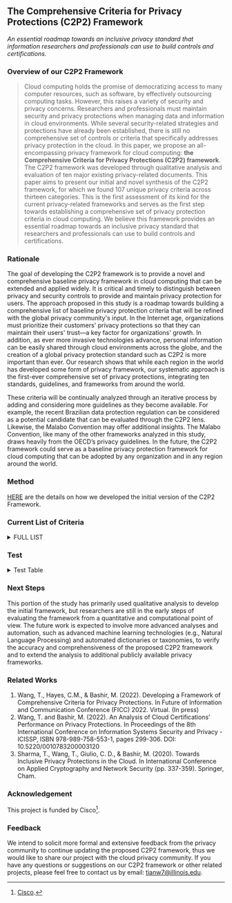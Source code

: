 ## The Comprehensive Criteria for Privacy Protections (C2P2) Framework
*An essential roadmap towards an inclusive privacy standard that information researchers and professionals can use to build controls and certifications.*


### Overview of our C2P2 Framework

> Cloud computing holds the promise of democratizing access to many computer resources, such as software, by effectively outsourcing computing tasks. However, this raises a variety of security and privacy concerns. Researchers and professionals must maintain security and privacy protections when managing data and information in cloud environments. While several security-related strategies and protections have already been established, there is still no comprehensive set of controls or criteria that specifically addresses privacy protection in the cloud. In this paper, we propose an all-encompassing privacy framework for cloud computing: **the Comprehensive Criteria for Privacy Protections (C2P2) framework**. The C2P2 framework was developed through qualitative analysis and evaluation of ten major existing privacy-related documents. This paper aims to present our initial and novel synthesis of the C2P2 framework, for which we found 107 unique privacy criteria across thirteen categories. This is the first assessment of its kind for the current privacy-related frameworks and serves as the first step towards establishing a comprehensive set of privacy protection criteria in cloud computing. We believe this framework provides an essential roadmap towards an inclusive privacy standard that researchers and professionals can use to build controls and certifications.



### Rationale

The goal of developing the C2P2 framework is to provide a novel and comprehensive baseline privacy framework in cloud computing that can be extended and applied widely. It is critical and timely to distinguish between privacy and security controls to provide and maintain privacy protection for users. The approach proposed in this study is a roadmap towards building a comprehensive list of baseline privacy protection criteria that will be refined with the global privacy community's input. In the Internet age, organizations must prioritize their customers' privacy protections so that they can maintain their users' trust—a key factor for organizations' growth. In addition, as ever more invasive technologies advance, personal information can be easily shared through cloud environments across the globe, and the creation of a global privacy protection standard such as C2P2 is more important than ever. Our research shows that while each region in the world has developed some form of privacy framework, our systematic approach is the first-ever comprehensive set of privacy protections, integrating ten standards, guidelines, and frameworks from around the world.

These criteria will be continually analyzed through an iterative process by adding and considering more guidelines as they become available. For example, the recent Brazilian data protection regulation can be considered as a potential candidate that can be evaluated through the C2P2 lens. Likewise, the Malabo Convention may offer additional insights. The Malabo Convention, like many of the other frameworks analyzed in this study, draws heavily from the OECD’s privacy guidelines. In the future, the C2P2 framework could serve as a baseline privacy protection framework for cloud computing that can be adopted by any organization and in any region around the world.

### Method

[HERE](https://tianwang0712.github.io/The-C2P2-Framework/method) are the details on how we developed the initial version of the C2P2 Framework.


### Current List of Criteria

<details><summary>FULL LIST</summary>
<p>

| No. | Criteria Name	| Origin	| Definition (from origin source) |
| --- | --- | --- | --- |
| 1 	| Access 	| GDPR 	| Data subject shall have the right to obtain from the controller confirmation as to whether or not personal data concerning him or her are being processed, and, where that is the case, access to the personal data |
| 2 	| Access and accuracy 	| FIPPs 	|  It refers to an individual's ability both to access data about him or herself -- i.e., to view the data in an entity's files -- and to contest that data's accuracy and completeness. |
| 3	| Access and Correction 	| APEC 	| Individuals should be able to challenge the accuracy of information relating to them and, if possible and as appropriate, have the information rectified, completed, amended or deleted. |
| 4	| access to personal information 	| Australia's Privacy Act 1988  	| the entity must, on request by the individual, give the individual access to the information. |
| 5	| Accessible 	| CCPA 	| a business shall, in a form that is reasonably accessible to consumers… |
| 6	| Accountability 	| FIPPs 	| Agency personnel and contractors are accountable for complying with measures implementing the FIPPs, for providing training to all employees and contractors who use PII, and for auditing the actual use and storage of PII. |
| 7	| Accountable cross border Data collection 	| South Asia Pacific Data Protection 	| A voluntary, principles based privacy code of conduct for data controllers in participating APEC member economies, based on the nine APEC Privacy Principles developed in the APEC Privacy Framework.|
| 8	| Accountable cross-border transfers 	| South Asia Pacific Data Protection 	| A voluntary, principles based privacy code of conduct for data controllers in participating APEC member economies, based on the nine APEC Privacy Principles developed in the APEC Privacy Framework. |
| 9	| Accuracy 	| GDPR 	| accurate and, where necessary, kept up to date; every reasonable step must be taken to ensure that personal data that are inaccurate, having regard to the purposes for which they are processed, are erased or rectified without delay |
| 10	| Adoption, use or disclosure of government related identifiers 	| Australia's Privacy Act 1988  	| lets personal information be passed on from an old to a new partnership. However, in using or holding the information, they must comply with the Australian Privacy Principles and a registered APP code that binds them. For example, the new partnership’s use of personal information collected from the old partnership may constitute an interference with privacy if it breaches Australian Privacy Principle 6. |
| 11	| Anonymity and pseudonymity 	| Australia's Privacy Act 1988  	| Individuals must have the option of not identifying themselves, or of using a pseudonym, when dealing with an APP entity in relation to a particular matte |
| 12	| Appropriate safeguards 	| GDPR 	| Such appropriate safeguards may consist of making use of binding corporate rules, standard data protection clauses adopted by the Commission or a supervisory authority. ...should ensure compliance with data protection requirements and the rights of the data subjects appropriate to processing within the Union... |
| 13	| Audit Planning — AAC-01 	| CSA CCM 	| Audit plans shall be developed and maintained to address business process disruptions. Auditing plans shall focus on reviewing the effectiveness of the implementation of security operations. All audit activities must be agreed upon prior to executing any audits. |
| 14	| Awareness and Training (GV.AT-P) 	| NIST 2020 	| The organization’s workforce and third parties engaged in data processing are provided privacy awareness education and are trained to perform their privacy-related duties and responsibilities consistent with related policies, processes, procedures, and agreements and organizational privacy values. |
| 15	| Business Continuity Planning— BCR-01 	| CSA CCM 	| A consistent unified framework for business continuity planning and plan development shall be established, documented, and adopted to ensure all business continuity plans are consistent in addressing priorities for testing, maintenance, and information security requirements.  |
| 16	| Business Continuity Testing— BCR-02 	| CSA CCM 	| Business continuity and security incident response plans shall be subject to testing at planned intervals or upon significant organizational or environmental changes. Incident response plans shall involve impacted customers (tenant) and other business relationships that represent critical intra-supply chain business process dependencies. |
| 17	| Business Environment (ID.BE-P) 	| NIST 2020 	| The organization’s mission, objectives, stakeholders, and activities are understood and prioritized; this information is used to inform privacy roles, responsibilities, and risk management decisions. |
| 18	| Change Control & Configuration Management Quality Testing—CCC-03 	| CSA CCM 	| Organization shall follow a defined quality change control and testing process (e.g., ITIL Service Management) with established baselines, testing, and release standards that focus on system availability, confidentiality, and integrity of systems and services. |
| 19	| Choice 	| APEC 	| Where appropriate, individuals should be provided with clear, prominent, easily understandable, accessible and affordable mechanisms to exercise choice in relation to the collection, use and disclosure of their personal information.  |
| 20	| Choice, consent and control 	| FIPPs 	| choice means giving consumers options as to how any personal information collected from them may be used.  |
| 21	| Collection 	| CCPA 	| buying, renting, gathering, obtaining, receiving, or accessing any personal information pertaining to a consumer by any means. This includes receiving information from the consumer, either actively or passively, or by observing the consumer’s behavior. |
| 22	| Collection Limitation 	| APEC 	| The collection of personal information should be limited to information that is relevant to the purposes of collection and any such information should be obtained by lawful and fair means, and where appropriate, with notice to, or consent of, the individual concerned. |
| 23	| Communication Policies, Processes, and Procedures (CM.PO-P)  	| NIST 2020 	| Policies, processes, and procedures are maintained and used to increase transparency of the organization’s data processing practices (e.g., purpose, scope, roles and responsibilities in the data processing ecosystem, and management commitment) and associated privacy risks. |
| 24	| Compliance 	| South Asia Pacific Data Protection 	| N/A |
| 25	| Compliance Regulatory 	| Australia's Privacy Act 1988  	| This principles enable the entity to deal with inquiries or complaints from individuals about the entity’s compliance with the Australian Privacy Principles or such a code. |
| 26	| Conditions for Consent 	| GDPR 	| Where processing is based on consent, the controller shall be able to demonstrate that the data subject has consented to processing of his or her personal data… |
| 27	| Consumer complaints 	| FTC 	| a statement as to the economic effect of the rule, taking into account the effect on small business and consumers. |
| 28	| Contingency plan for security incidents 	| South Asia Pacific Data Protection 	| obligations falling directly on data processors, including an obligation to implememnt appropriate security measures and notify data controllers of breach incidents. |
| 29	| correction of personal information 	| Australia's Privacy Act 1988  	| entity must ensure that the information is accurate, up_to_date, complete, relevant and not misleading. |
| 30	| Critical infrastructure Safeguard 	| South Asia Pacific Data Protection 	| Owners of CII are required to take certain protective measures and comply with reporting requirements, and are ultimately responsible for the security of their CII |
| 31	| cross_border disclosure of personal information 	| Australia's Privacy Act 1988  	| the entity must take such steps as are reasonable in the circumstances to ensure that the overseas recipient does not breach the Australian Privacy Principles  |
| 32	| Customer Access Requirements — AIS-02 	| CSA CCM 	| Prior to granting customers access to data, assets, and information systems, identified security, contractual, and regulatory requirements for customer access shall be addressed. |
| 33	| Data Action Mapping 	| NIST SP 800-53 Rev. 5 	|  Data actions are system operations that process personally identifiable information.The processing of such information encompasses the full information life cycle which includes collection, generation, transformation, use, disclosure, retention, and disposal.  |
| 34	| Data breach management 	| South Asia Pacific Data Protection 	| to protect high profile data security breaches and revelations of unlawful sales of personal data in Japan |
| 35	| Data deletion 	| GDPR 	| the processor, at the choice of the controller, deletes or returns all the personal data to the controller after the end of the provision of services relating to processing, and deletes existing copies unless Union or Member State law requires storage of the personal data |
| 36	| Data Governance Body (integrity, policies) 	| NIST SP 800-53 Rev. 5 	|  help ensure that the organization has coherent policies and the ability to balance the utility of data with security and privacy requirements. The Data Governance Body establishes policies, procedures, and standards that facilitate data governance. |
| 37	| Data Integrity — AIS-03  	| CSA CCM 	| Data input and output integrity routines (i.e., reconciliation and edit checks) shall be implemented for application interfaces and databases to prevent manual or systematic processing errors, corruption of data, or misuse. |
| 38	| Data Inventory / Flows—DSI-02 	| CSA CCM 	| Policies and procedures shall be established, and supporting business processes and technical measures implemented, to inventory, document, and maintain data flows for data that is resident (permanently or temporarily) within the service's geographically distributed (physical and virtual) applications and infrastructure network and systems components and/or shared with other third parties to ascertain any regulatory, statutory, or supply chain agreement (SLA) compliance impact, and to address any other business risks associated with the data. |
| 39	| Data Localization 	| South Asia Pacific Data Protection 	| To tackle the data collection and cross-border transfers in case of multinational companies. |
| 40	| Data Maintenance and Retention 	| South Asia Pacific Data Protection 	| generally consent-based, a key consideration is what procedures are in place to ensure that requests from data subjects that processing cease are appropriately addressed for data maintenance and retention |
| 41	| Data minimisation 	| GDPR 	| adequate, relevant and limited to what is necessary in relation to the purposes for which they are processed |
| 42	| Data processing 	| GDPR 	| Any processing of personal data should be lawful and fair. It should be transparent to natural persons that personal data concerning them are collected, used, consulted or otherwise processed and to what extent the personal data are or will be processed... |
| 43	| Data Processing Awareness (CM.AW-P)  	| NIST 2020 	| Individuals and organizations have reliable knowledge about data processing practices and associated privacy risks, and effective mechanisms are used and maintained to increase predictability consistent with the organization’s risk strategy to protect individuals’ privacy |
| 44	| Data Processing Ecosystem Risk Management (ID.DE-P):  	| NIST 2020 	| The organization’s priorities, constraints, risk tolerance, and assumptions are established and used to support risk decisions associated with managing privacy risk and third parties within the data processing ecosystem.  |
| 45	| Data Processing Management (CT.DM-P) 	| NIST 2020 	| Data are managed consistent with the organization’s risk strategy to protect individuals’ privacy, increase manageability, and enable the implementation of privacy principles (e.g., individual participation, data quality, data minimization). |
| 46	| Data Processing Policies, Processes, and Procedures (CT.PO-P)  	| NIST 2020 	| Policies, processes, and procedures are maintained and used to manage data processing (e.g., purpose, scope, roles and responsibilities in the data processing ecosystem, and management commitment) consistent with the organization’s risk strategy to protect individuals’ privacy. |
| 47	| Data Protection Policies, Processes, and Procedures (PR.PO-P)  	| NIST 2020 	| Security and privacy policies (e.g., purpose, scope, roles and responsibilities in the data processing ecosystem, and management commitment), processes, and procedures are maintained and used to manage the protection of data. |
| 48	| Data protection practices 	| South Asia Pacific Data Protection 	| forinternal stakeholders to understand and administer,including policies and procedures dealing with: |
| 49	| Data Security 	| Australia's Privacy Act 1988  	| the entity must take such steps as are reasonable in the circumstances to protect the information: from misuse, interference and loss; and from unauthorised access, modification or disclosure. |
| 50	| Data Security (PR.DS-P)  	| NIST 2020 	| Data are managed consistent with the organization’s risk strategy to protect individuals’ privacy and maintain data confidentiality, integrity, and availability. |
| 51	| Data Security / Integrity —AIS-04 	| CSA CCM 	| Policies and procedures shall be established and maintained in support of data security to include (confidentiality, integrity, and availability) across multiple system interfaces, jurisdictions, and business functions to prevent improper disclosure, alteration, or destruction. |
| 52	| Deidentified 	| CCPA 	| information that cannot reasonably identify, relate to, describe, be capable of being associated with, or be linked, directly or indirectly, to a particular consumer |
| 53	| Disassociated Processing (CT.DP-P) 	| NIST 2020 	| Data processing solutions increase disassociability consistent with the organization’s risk strategy to protect individuals’ privacy and enable implementation of privacy principles (e.g., data minimization). |
| 54	| Encryption in transmission of sensitive personal data 	| South Asia Pacific Data Protection 	| Data that has been anonymised or aggregated for profiling or analytics purposes and encrypted when during transmission profiling or analytics purposes and encrypted when during transmission |
| 55	| Governance Policies, Processes, and Procedures (GV.PO-P)  	| NIST 2020 	| The policies, processes, and procedures to manage and monitor the organization’s regulatory, legal, risk, environmental, and operational requirements are understood and inform the management of privacy risk. |
| 56	| Identity Management, Authentication, and Access Control (PR.AC-P)  	| NIST 2020 	| Access to data and devices is limited to authorized individuals, processes, and devices, and is managed consistent with the assessed risk of unauthorized access. |
| 57	| Impact Analysis—BCR-09 	| CSA CCM 	| There shall be a defined and documented method for determining the impact of any disruption to the organization (cloud provider, cloud consumer) that must incorporate the following: Identify critical products and services ...|
| 58	| Implied/Explicit consent  	| South Asia Pacific Data Protection 	| consent requirements on data controllers prior to processing personal data|
| 59	| Independent Audits —AAC-02 	| CSA CCM 	| Independent reviews and assessments shall be performed at least annually to ensure that the organization addresses nonconformities of established policies, standards, procedures, and compliance obligations. |
| 60	| Individual’s consent  	| Australia's Privacy Act 1988  	|  individual must expressly consent to the disclosure of the information to the provider for different purposes, like, credit, health insurance |
| 61	| Information obligation 	| GDPR 	| ...the data subject should be informed of the existence of the processing operation and its purposes. |
| 62	| Information System Regulatory Mapping— AAC-03 	| CSA CCM 	| Organizations shall create and maintain a control framework which captures standards, regulatory, legal, and statutory requirements relevant for their business needs. The control framework shall be reviewed at least annually to ensure changes that could affect the business processes are reflected. |
| 63	| Integrity and confidentiality 	| GDPR 	| ...processed in a manner that ensures appropriate security of the personal data, including protection against unauthorised or unlawful processing and against accidental loss, destruction or damage, using appropriate technical or organisational measures |
| 64	| Integrity of Personal Information 	| APEC 	| Personal information should be accurate, complete and kept up-to-date to the extent necessary for the purposes of use. |
| 65	| Inventory and Mapping (ID.IM-P) 	| NIST 2020 	| Data processing by systems, products, or services is understood and informs the management of privacy risk. |
| 66	| Limiting use – disclosure and retention 	| FIPPS 	| PII should not be disclosed, made available, or otherwise used for purposes other than those specified except (a) with the consent of the individual or (b) by the authority of law.|
| 67	| Mapping Data Transfers 	| South Asia Pacific Data Protection 	| to understand where personal data is being transferred to from its points of collection, both in terms of transfers to entities within the wider business group and transfers to unrelated third parties|
| 68	| Minimization of PII use in testing, training and research 	| NIST SP 800-53 Rev. 5 	| Develop, document, and implement policies and procedures that address the use of personally identifiable information for internal testing, training, and research; Limit or minimize the amount of personally identifiable information used for internal testing, training, and research purposes; |
| 69	| Monitoring and Review (GV.MT-P)  	| NIST 2020 	| The policies, processes, and procedures for ongoing review of the organization’s privacy posture are understood and inform the management of privacy risk. |
| 70	| Non-Production Data—DSI-05 	| CSA CCM 	| Production data shall not be replicated or used in non-production environments. Any use of customer data in non-production environments requires explicit, documented approval from all customers whose data is affected, and must comply with all legal and regulatory requirements for scrubbing of sensitive data elements. |
| 71	| Notice 	| APEC 	| Personal information controllers should provide clear and easily accessible statements about their practices and policies with respect to personal information |
| 72	| Notice, openness and transparency 	| FIPPs 	| Consumers should be given notice of an entity's information practices before any personal information is collected from them. |
| 73	| notification of the collection of personal information 	| Australia's Privacy Act 1988  	| to notify or otherwise ensure that the individual is aware of any such matters of information collection. |
| 74	| Open and transparent management of personal 	| Australia's Privacy Act 1988  	| to consider the privacy of personal information, including ensuring that APP entities manage personal information in an open and transparent way. |
| 75	| Opt-in or opt-out consents 	| South Asia Pacific Data Protection 	| notice and consent to individuals |
| 76	| Ownership / Stewardship—DSI-06 	| CSA CCM 	| All data shall be designated with stewardship, with assigned responsibilities defined, documented, and communicated. |
| 77	| Personal Data Audit 	| South Asia Pacific Data Protection 	| developing an effective compliance plan is to understand what personal data the business uses. |
| 78	| Policy and Procedure 	| NIST SP 800-53 Rev. 5 	| Addresses purpose, scope, roles, responsibilities, management commitment, coordination among organizational entities, and compliance; and Is consistent with applicable laws, executive orders, directives, regulations, policies, standards, and guidelines; and |
| 79	| Prevent Harm 	| APEC 	| Recognizing the interests of the individual to legitimate expectations of privacy, personal information protection should be designed to prevent the misuse of such information.  |
| 80	| Privacy Reporting (responsibility) 	| NIST SP 800-53 Rev. 5 	| OMB, Congress, and other oversight bodies to demonstrate accountability with statutory, regulatory, and policy privacy mandates; and |
| 81	| Protection for voluntary provision of information 	| FTC 	| to any Federal agency for providing such material or for any failure to comply with any obligation the entity may have to notify a Federal agency prior to providing such material to the Commission. |
| 82	| Protective Technology (PR.PT-P) 	| NIST 2020 	| Technical security solutions are managed to ensure the security and resilience of systems/products/services and associated data, consistent with related policies, processes, procedures, and agreements. |
| 83	| Public awareness of data protection risks 	| South Asia Pacific Data Protection 	| dedicated data protection authorities and greater awareness by strong government support |
| 84	| Purpose 	| FIPPs 	| Agencies should specifically articulate the authority that permits the collection of Personally Identifiable Information (PII). The purpose(s) for which PII is collected should be specified at the time of data collection.  |
| 85	| Purpose limitation 	| GDPR 	| ...collected for specified, explicit and legitimate purposes and not further processed in a manner that is incompatible with those purposes; further processing for archiving purposes in the public interest, scientific or historical research purposes or statistical purposes shall not be considered to be incompatible with the initial purposes |
| 86	| Purpose of Holding Data 	| South Asia Pacific Data Protection 	| data controllers require to give notice prior to processing personal data, including the purpose of holding |
| 87	| Purposes for Processing data 	| South Asia Pacific Data Protection 	| data controllers require to give notice prior to processing personal data, including the purpose of processing|
| 88	| re-identifying risk assessment 	| South Asia Pacific Data Protection 	| establish internal and external rules for managing “reidentification risk: i.e., the risk that the data is processed in such a way as to enable the identificantion of anonymous data subjects.|
| 89	| Requirements for consent 	| GDPR 	| ...For consent to be informed, the data subject should be aware at least of the identity of the controller and the purposes of the processing for which the personal data are intended… |
| 90	| Resolution and disclosure of new partnership 	| Australia's Privacy Act 1988  	| he entity must take such steps as are reasonable in the circumstances to ensure that the overseas recipient does not breach the Australian Privacy Principles  |
| 91	| Responsibility of the controller 	| GDPR 	| Taking into account the nature, scope, context and purposes of processing as well as the risks of varying likelihood and severity for the rights and freedoms of natural persons, the controller shall implement appropriate technical and organisational measures to ensure and to be able to demonstrate that processing is performed in accordance with this Regulation... |
| 92	| Retention Policy 	| CSA CCM 	| Policies and procedures shall be established, and supporting business processes and technical measures implemented, for defining and adhering to the retention period of any critical asset as per established policies and procedures, as well as applicable legal, statutory, or regulatory compliance obligations. Backup and recovery measures shall be incorporated as part of business continuity planning and tested accordingly for effectiveness. |
| 93	| Right to erasure (to be forgotten) 	| GDPR 	| The data subject shall have the right to obtain from the controller the erasure of personal data concerning him or her without undue delay with certain conditions… |
| 94	| Risk Assessment (ID.RA-P) 	| NIST 2020 	| The organization understands the privacy risks to individuals and how such privacy risks may create follow-on impacts on organizational operations, including mission, functions, other risk management priorities (e.g., compliance, financial), reputation, workforce, and culture. |
| 95	| Risk Management Strategy (GV.RM-P)  	| NIST 2020 	| The organization’s priorities, constraints, risk tolerances, and assumptions are established and used to support operational risk decisions. |
| 96	| Scope/minimisation 	| FIPPs 	| PII should be collected only if the data is directly relevant and necessary to accomplish the specified purpose. PII should be obtained by lawful and fair means and retained only as long as is necessary to fulfill the specified purpose. |
| 97	| Secure Disposal—DSI-07 	| CSA CCM 	| Policies and procedures shall be established with supporting business processes and technical measures implemented for the secure disposal and complete removal of data from all storage media, ensuring data is not recoverable by any computer forensic means. |
| 98	| Security of processing 	| GDPR 	| the controller and the processor shall implement appropriate technical and organisational measures to ensure a level of security appropriate to the risk, including inter alia as appropriate |
| 99	| Security/safeguards 	| FIPPs 	| Agencies should institute reasonable security safeguards to protect PII against loss, unauthorized access, destruction, misuse, modification, or disclosure. |
| 100	| Storage limitation 	| GDPR 	| kept in a form which permits identification of data subjects for no longer than is necessary for the purposes for which the personal data are processed… |
| 101	| Technology regulation and accountability 	| South Asia Pacific Data Protection 	| Telecommunications and online service providers could now be liable to pay punitive damages, forfeit profits resulting from the breach, and, where the breach involves a prohibited overseas data transfer, pay a fine of up to 3% of revenue relating to the transfer.|
| 102	| Transfer subject to appropriate safeguards 	| GDPR 	| a controller or processor may transfer personal data to a third country or an international organisation only if the controller or processor has provided appropriate safeguards |
| 103	| Transparent information 	| GDPR 	| ...any information … relating to processing to the data subject in a concise, transparent, intelligible and easily accessible form, using clear and plain language. |
| 104	| Unauthorized Persons Entry—DCS-08 	| CSA CCM 	| Ingress and egress points such as service areas and other points where unauthorized personnel may enter the premises shall be monitored, controlled and, if possible, isolated from data storage and processing facilities to prevent unauthorized data corruption, compromise, and loss. |
| 105	| Use of Personal Information 	| CCPA 	| ...the use of personal information shall be reasonably necessary and proportionate to achieve the operational purpose for which the personal information was collected or processed or for another operational purpose that is compatible with the context in which the personal information was collected. |
| 106	| use or disclosure of personal information 	| Australia's Privacy Act 1988  	| entity holds personal information about an individual that was collected for a particular purpose (the primary purpose), the entity must not use or disclose the information for another purpose  |
| 107	| User Access—DCS-09 	| CSA CCM 	| Physical access to information assets and functions by users and support personnel shall be restricted. |


</p>
</details>

### Test

<details><summary>Test Table</summary>
<p>
  
  | A | B |
  | --- | --- |
  | aaa | bbb |

</p>
</details>



### Next Steps

This portion of the study has primarily used qualitative analysis to develop the initial framework, but researchers are still in the early steps of evaluating the framework from a quantitative and computational point of view. The future work is expected to involve more advanced analyses and automation, such as advanced machine learning technologies (e.g., Natural Language Processing) and automated dictionaries or taxonomies, to verify the accuracy and comprehensiveness of the proposed C2P2 framework and to extend the analysis to additional publicly available privacy frameworks. 

### Related Works

1. Wang, T., Hayes, C.M., & Bashir, M. (2022). Developing a Framework of Comprehensive Criteria for Privacy Protections. In Future of Information and Communication Conference (FICC) 2022. Virtual. (In press)
2. Wang, T. and Bashir, M. (2022). An Analysis of Cloud Certifications’ Performance on Privacy Protections. In Proceedings of the 8th International Conference on Information Systems Security and Privacy - ICISSP, ISBN 978-989-758-553-1, pages 299-306. DOI: 10.5220/0010783200003120
3. Sharma, T., Wang, T., Giulio, C. D., & Bashir, M. (2020). Towards Inclusive Privacy Protections in the Cloud. In International Conference on Applied Cryptography and Network Security (pp. 337-359). Springer, Cham.

### Acknowledgement

This project is funded by Cisco[^1].

### Feedback

We intend to solicit more formal and extensive feedback from the privacy community to continue updating the proposed C2P2 framework, thus we would like to share our project with the cloud privacy community. If you have any questions or suggestions on our C2P2 framework or other related projects, please feel free to contact us by email: tianw7@illinois.edu.

[^1]: [Cisco](https://www.cisco.com/c/en/us/index.html).
